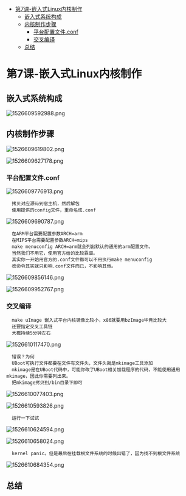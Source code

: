 <!-- TOC depthFrom:1 depthTo:6 withLinks:1 updateOnSave:1 orderedList:0 -->

- [第7课-嵌入式Linux内核制作](#第7课-嵌入式linux内核制作)
	- [嵌入式系统构成](#嵌入式系统构成)
	- [内核制作步骤](#内核制作步骤)
		- [平台配置文件.conf](#平台配置文件conf)
		- [交叉编译](#交叉编译)
	- [总结](#总结)

<!-- /TOC -->
# 第7课-嵌入式Linux内核制作

## 嵌入式系统构成

![1526609592988.png](image/1526609592988.png)

## 内核制作步骤

![1526609619802.png](image/1526609619802.png)

![1526609627178.png](image/1526609627178.png)

### 平台配置文件.conf

![1526609776913.png](image/1526609776913.png)

      拷贝对应源码到宿主机，然后解包
      使用提供的config文件，重命名成.conf

![1526609690787.png](image/1526609690787.png)

      在ARM平台需要配置参数ARCH=arm
      在MIPS平台需要配置参数ARCH=mips
      make menuconfig ARCH=arm就会列出默认的通用的arm配置文件。
      当然我们不用它，使用官方给的比较靠谱。
      其实你一开始用官方的.conf文件都可以不用执行make menuconfig
      改命令其实就只影响.conf文件而已，不影响其他。

![1526609856146.png](image/1526609856146.png)

![1526609952767.png](image/1526609952767.png)

### 交叉编译

      make uImage 嵌入式平台内核镜像比较小，x86就要用bzImage毕竟比较大
      还要指定交叉工具链
      大概持续5分钟左右

![1526610117470.png](image/1526610117470.png)

      错误？为何
      UBoot可执行文件都要在文件有文件头，文件头就是mkimage工具添加
      mkimage是在UBoot代码中，可能你改了UBoot相关加载程序的代码，不能使用通用mkimage，因此你需要列出来。
      把mkimage拷贝到/bin目录下即可

![1526610077403.png](image/1526610077403.png)

![1526610593826.png](image/1526610593826.png)

      运行一下试试

![1526610624594.png](image/1526610624594.png)

![1526610658024.png](image/1526610658024.png)

      kernel panic。但是最后在挂载根文件系统的时候出错了，因为找不到根文件系统

![1526610684354.png](image/1526610684354.png)

## 总结
